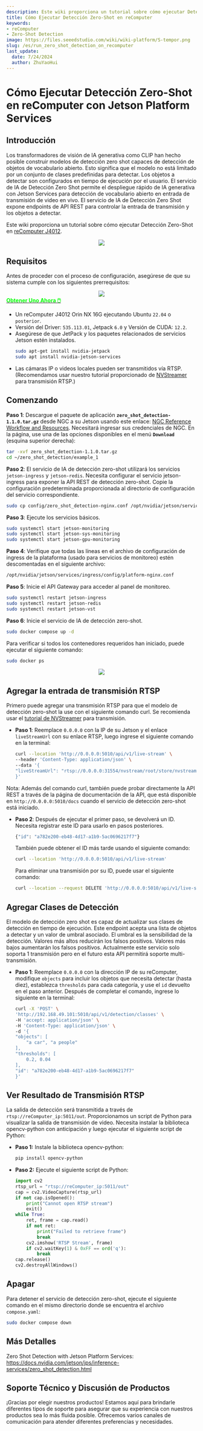 ```yaml
---
description: Este wiki proporciona un tutorial sobre cómo ejecutar Detección Zero-Shot en reComputer Jetson.
title: Cómo Ejecutar Detección Zero-Shot en reComputer
keywords:
- reComputer
- Zero-Shot Detection
image: https://files.seeedstudio.com/wiki/wiki-platform/S-tempor.png
slug: /es/run_zero_shot_detection_on_recomputer
last_update:
  date: 7/24/2024
  author: ZhuYaoHui
---
```


# Cómo Ejecutar Detección Zero-Shot en reComputer con Jetson Platform Services

## Introducción
Los transformadores de visión de IA generativa como CLIP han hecho posible construir modelos de detección zero shot capaces de detección de objetos de vocabulario abierto. Esto significa que el modelo no está limitado por un conjunto de clases predefinidas para detectar. Los objetos a detectar son configurados en tiempo de ejecución por el usuario. El servicio de IA de Detección Zero Shot permite el despliegue rápido de IA generativa con Jetson Services para detección de vocabulario abierto en entrada de transmisión de video en vivo. El servicio de IA de Detección Zero Shot expone endpoints de API REST para controlar la entrada de transmisión y los objetos a detectar.

Este wiki proporciona un tutorial sobre cómo ejecutar Detección Zero-Shot en [reComputer J4012](https://www.seeedstudio.com/reComputer-J4012-p-5586.html).

<div align="center">
    <img width={900} 
     src="https://files.seeedstudio.com/wiki/reComputer/Application/zero_shot_detection/fig1.gif" />
</div>

## Requisitos
Antes de proceder con el proceso de configuración, asegúrese de que su sistema cumple con los siguientes prerrequisitos:

<div align="center">
    <img width={800} 
     src="https://files.seeedstudio.com/wiki/reComputer/Application/reComputer_J4012.png" />
</div>

<div class="get_one_now_container" style={{textAlign: 'center'}}>
    <a class="get_one_now_item" href="https://files.seeedstudio.com/wiki/reComputer/Application/reComputer_J4012.png" target="_blank" rel="noopener noreferrer">
      <strong><span><font color={'FFFFFF'} size={"4"}> Obtener Uno Ahora 🖱️</font></span></strong>
    </a>
</div>

- Un reComputer J4012 Orin NX 16G ejecutando Ubuntu `22.04` o `posterior`.
- Versión del Driver: `535.113.01`, Jetpack `6.0` y Versión de CUDA: `12.2`.
- Asegúrese de que JetPack y los paquetes relacionados de servicios Jetson estén instalados.
  ```bash
  sudo apt-get install nvidia-jetpack
  sudo apt install nvidia-jetson-services
  ```
- Las cámaras IP o videos locales pueden ser transmitidos vía RTSP. (Recomendamos usar nuestro tutorial proporcionado de [NVStreamer](/getting_started_with_nvstreamer) para transmisión RTSP.)

## Comenzando

**Paso 1**: Descargue el paquete de aplicación **`zero_shot_detection-1.1.0.tar.gz`** desde NGC a su Jetson usando este enlace: [NGC Reference Workflow and Resources](https://catalog.ngc.nvidia.com/orgs/nvidia/teams/jps/resources/reference-workflow-and-resources). Necesitará ingresar sus credenciales de NGC. En la página, use una de las opciones disponibles en el menú **`Download`** (esquina superior derecha):
```bash
tar -xvf zero_shot_detection-1.1.0.tar.gz
cd ~/zero_shot_detection/example_1
```
**Paso 2**: El servicio de IA de detección zero-shot utilizará los servicios `jetson-ingress` y `jetson-redis`. Necesita configurar el servicio jetson-ingress para exponer la API REST de detección zero-shot. Copie la configuración predeterminada proporcionada al directorio de configuración del servicio correspondiente.
```bash
sudo cp config/zero_shot_detection-nginx.conf /opt/nvidia/jetson/services/ingress/config
```
**Paso 3**: Ejecute los servicios básicos.
```bash
sudo systemctl start jetson-monitoring
sudo systemctl start jetson-sys-monitoring
sudo systemctl start jetson-gpu-monitoring
```
**Paso 4**: Verifique que todas las líneas en el archivo de configuración de ingress de la plataforma (usado para servicios de monitoreo) estén descomentadas en el siguiente archivo:
```bash
/opt/nvidia/jetson/services/ingress/config/platform-nginx.conf
```
**Paso 5**: Inicie el API Gateway para acceder al panel de monitoreo.
```bash
sudo systemctl restart jetson-ingress
sudo systemctl restart jetson-redis
sudo systemctl restart jetson-vst
```
**Paso 6**: Inicie el servicio de IA de detección zero-shot.
```bash
sudo docker compose up -d
```
Para verificar si todos los contenedores requeridos han iniciado, puede ejecutar el siguiente comando:
```bash
sudo docker ps
```
<div align="center">
    <img width={1000} 
     src="https://files.seeedstudio.com/wiki/reComputer/Application/zero_shot_detection/fig2.png" />
</div>

## Agregar la entrada de transmisión RTSP
Primero puede agregar una transmisión RTSP para que el modelo de detección zero-shot la use con el siguiente comando curl. Se recomienda usar el [tutorial de NVStreamer](/getting_started_with_nvstreamer) para transmisión.
- **Paso 1**: Reemplace `0.0.0.0` con la IP de su Jetson y el enlace `liveStreamUrl` con su enlace RTSP, luego ingrese el siguiente comando en la terminal:
    ```bash
    curl --location 'http://0.0.0.0:5010/api/v1/live-stream' \
    --header 'Content-Type: application/json' \
    --data '{
    "liveStreamUrl": "rtsp://0.0.0.0:31554/nvstream/root/store/nvstreamer_videos/car.mp4"
    }'
    ```
Nota: Además del comando curl, también puede probar directamente la API REST a través de la página de documentación de la API, que está disponible en `http://0.0.0.0:5010/docs` cuando el servicio de detección zero-shot está iniciado. 

- **Paso 2**: Después de ejecutar el primer paso, se devolverá un ID. Necesita registrar este ID para usarlo en pasos posteriores.
    ```bash
    {"id": "a782e200-eb48-4d17-a1b9-5ac0696217f7"}
    ```
    También puede obtener el ID más tarde usando el siguiente comando:

    ```bash
    curl --location 'http://0.0.0.0:5010/api/v1/live-stream'
    ```
    Para eliminar una transmisión por su ID, puede usar el siguiente comando:
    ```bash
    curl --location --request DELETE 'http://0.0.0.0:5010/api/v1/live-stream/{id}'
    ```
## Agregar Clases de Detección
El modelo de detección zero shot es capaz de actualizar sus clases de detección en tiempo de ejecución. Este endpoint acepta una lista de objetos a detectar y un valor de umbral asociado. El umbral es la sensibilidad de la detección. Valores más altos reducirán los falsos positivos. Valores más bajos aumentarán los falsos positivos. Actualmente este servicio solo soporta 1 transmisión pero en el futuro esta API permitirá soporte multi-transmisión.
- **Paso 1**: Reemplace `0.0.0.0` con la dirección IP de su reComputer, modifique `objects` para incluir los objetos que necesita detectar (hasta diez), establezca `thresholds` para cada categoría, y use el `id` devuelto en el paso anterior. Después de completar el comando, ingrese lo siguiente en la terminal:
    ```bash
    curl -X 'POST' \
    'http://192.168.49.101:5010/api/v1/detection/classes' \
    -H 'accept: application/json' \
    -H 'Content-Type: application/json' \
    -d '{
    "objects": [
        "a car", "a people"
    ],
    "thresholds": [
        0.2, 0.04
    ],
    "id": "a782e200-eb48-4d17-a1b9-5ac0696217f7"
    }'
    ```
## Ver Resultado de Transmisión RTSP
La salida de detección será transmitida a través de `rtsp://reComputer_ip:5011/out`. Proporcionamos un script de Python para visualizar la salida de transmisión de video. Necesita instalar la biblioteca opencv-python con anticipación y luego ejecutar el siguiente script de Python:
- **Paso 1:** Instale la biblioteca opencv-python:
    ```bash
    pip install opencv-python
    ```
- **Paso 2:** Ejecute el siguiente script de Python:
    ```python
    import cv2
    rtsp_url = "rtsp://reComputer_ip:5011/out"
    cap = cv2.VideoCapture(rtsp_url)
    if not cap.isOpened():
        print("Cannot open RTSP stream")
        exit()
    while True:
        ret, frame = cap.read()
        if not ret:
            print("Failed to retrieve frame")
            break
        cv2.imshow('RTSP Stream', frame)
        if cv2.waitKey(1) & 0xFF == ord('q'):
            break
    cap.release()
    cv2.destroyAllWindows()
    ```

## Apagar
Para detener el servicio de detección zero-shot, ejecute el siguiente comando en el mismo directorio donde se encuentra el archivo `compose.yaml`:
```bash
sudo docker compose down
```

## Más Detalles
Zero Shot Detection with Jetson Platform Services: https://docs.nvidia.com/jetson/jps/inference-services/zero_shot_detection.html

## Soporte Técnico y Discusión de Productos

¡Gracias por elegir nuestros productos! Estamos aquí para brindarle diferentes tipos de soporte para asegurar que su experiencia con nuestros productos sea lo más fluida posible. Ofrecemos varios canales de comunicación para atender diferentes preferencias y necesidades.

<div class="button_tech_support_container">
<a href="https://forum.seeedstudio.com/" class="button_forum"></a> 
<a href="https://www.seeedstudio.com/contacts" class="button_email"></a>
</div>

<div class="button_tech_support_container">
<a href="https://discord.gg/eWkprNDMU7" class="button_discord"></a> 
<a href="https://github.com/Seeed-Studio/wiki-documents/discussions/69" class="button_discussion"></a>
</div>